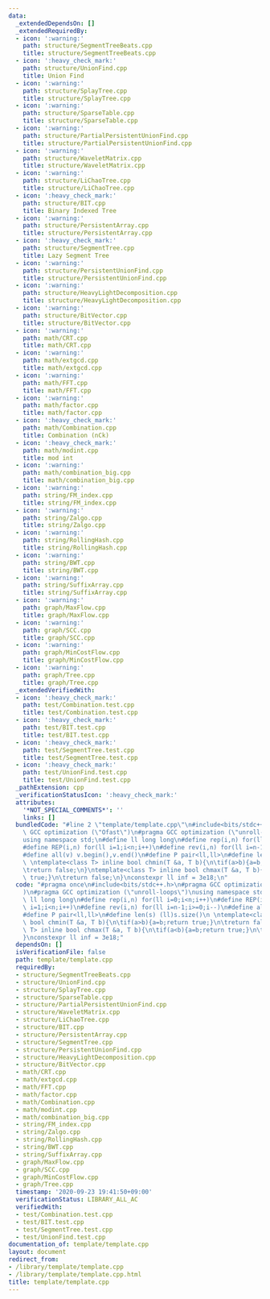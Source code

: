 ```yaml
---
data:
  _extendedDependsOn: []
  _extendedRequiredBy:
  - icon: ':warning:'
    path: structure/SegmentTreeBeats.cpp
    title: structure/SegmentTreeBeats.cpp
  - icon: ':heavy_check_mark:'
    path: structure/UnionFind.cpp
    title: Union Find
  - icon: ':warning:'
    path: structure/SplayTree.cpp
    title: structure/SplayTree.cpp
  - icon: ':warning:'
    path: structure/SparseTable.cpp
    title: structure/SparseTable.cpp
  - icon: ':warning:'
    path: structure/PartialPersistentUnionFind.cpp
    title: structure/PartialPersistentUnionFind.cpp
  - icon: ':warning:'
    path: structure/WaveletMatrix.cpp
    title: structure/WaveletMatrix.cpp
  - icon: ':warning:'
    path: structure/LiChaoTree.cpp
    title: structure/LiChaoTree.cpp
  - icon: ':heavy_check_mark:'
    path: structure/BIT.cpp
    title: Binary Indexed Tree
  - icon: ':warning:'
    path: structure/PersistentArray.cpp
    title: structure/PersistentArray.cpp
  - icon: ':heavy_check_mark:'
    path: structure/SegmentTree.cpp
    title: Lazy Segment Tree
  - icon: ':warning:'
    path: structure/PersistentUnionFind.cpp
    title: structure/PersistentUnionFind.cpp
  - icon: ':warning:'
    path: structure/HeavyLightDecomposition.cpp
    title: structure/HeavyLightDecomposition.cpp
  - icon: ':warning:'
    path: structure/BitVector.cpp
    title: structure/BitVector.cpp
  - icon: ':warning:'
    path: math/CRT.cpp
    title: math/CRT.cpp
  - icon: ':warning:'
    path: math/extgcd.cpp
    title: math/extgcd.cpp
  - icon: ':warning:'
    path: math/FFT.cpp
    title: math/FFT.cpp
  - icon: ':warning:'
    path: math/factor.cpp
    title: math/factor.cpp
  - icon: ':heavy_check_mark:'
    path: math/Combination.cpp
    title: Combination (nCk)
  - icon: ':heavy_check_mark:'
    path: math/modint.cpp
    title: mod int
  - icon: ':warning:'
    path: math/combination_big.cpp
    title: math/combination_big.cpp
  - icon: ':warning:'
    path: string/FM_index.cpp
    title: string/FM_index.cpp
  - icon: ':warning:'
    path: string/Zalgo.cpp
    title: string/Zalgo.cpp
  - icon: ':warning:'
    path: string/RollingHash.cpp
    title: string/RollingHash.cpp
  - icon: ':warning:'
    path: string/BWT.cpp
    title: string/BWT.cpp
  - icon: ':warning:'
    path: string/SuffixArray.cpp
    title: string/SuffixArray.cpp
  - icon: ':warning:'
    path: graph/MaxFlow.cpp
    title: graph/MaxFlow.cpp
  - icon: ':warning:'
    path: graph/SCC.cpp
    title: graph/SCC.cpp
  - icon: ':warning:'
    path: graph/MinCostFlow.cpp
    title: graph/MinCostFlow.cpp
  - icon: ':warning:'
    path: graph/Tree.cpp
    title: graph/Tree.cpp
  _extendedVerifiedWith:
  - icon: ':heavy_check_mark:'
    path: test/Combination.test.cpp
    title: test/Combination.test.cpp
  - icon: ':heavy_check_mark:'
    path: test/BIT.test.cpp
    title: test/BIT.test.cpp
  - icon: ':heavy_check_mark:'
    path: test/SegmentTree.test.cpp
    title: test/SegmentTree.test.cpp
  - icon: ':heavy_check_mark:'
    path: test/UnionFind.test.cpp
    title: test/UnionFind.test.cpp
  _pathExtension: cpp
  _verificationStatusIcon: ':heavy_check_mark:'
  attributes:
    '*NOT_SPECIAL_COMMENTS*': ''
    links: []
  bundledCode: "#line 2 \"template/template.cpp\"\n#include<bits/stdc++.h>\n#pragma\
    \ GCC optimization (\"Ofast\")\n#pragma GCC optimization (\"unroll-loops\")\n\
    using namespace std;\n#define ll long long\n#define rep(i,n) for(ll i=0;i<n;i++)\n\
    #define REP(i,n) for(ll i=1;i<n;i++)\n#define rev(i,n) for(ll i=n-1;i>=0;i--)\n\
    #define all(v) v.begin(),v.end()\n#define P pair<ll,ll>\n#define len(s) (ll)s.size()\n\
    \ \ntemplate<class T> inline bool chmin(T &a, T b){\n\tif(a>b){a=b;return true;}\n\
    \treturn false;\n}\ntemplate<class T> inline bool chmax(T &a, T b){\n\tif(a<b){a=b;return\
    \ true;}\n\treturn false;\n}\nconstexpr ll inf = 3e18;\n"
  code: "#pragma once\n#include<bits/stdc++.h>\n#pragma GCC optimization (\"Ofast\"\
    )\n#pragma GCC optimization (\"unroll-loops\")\nusing namespace std;\n#define\
    \ ll long long\n#define rep(i,n) for(ll i=0;i<n;i++)\n#define REP(i,n) for(ll\
    \ i=1;i<n;i++)\n#define rev(i,n) for(ll i=n-1;i>=0;i--)\n#define all(v) v.begin(),v.end()\n\
    #define P pair<ll,ll>\n#define len(s) (ll)s.size()\n \ntemplate<class T> inline\
    \ bool chmin(T &a, T b){\n\tif(a>b){a=b;return true;}\n\treturn false;\n}\ntemplate<class\
    \ T> inline bool chmax(T &a, T b){\n\tif(a<b){a=b;return true;}\n\treturn false;\n\
    }\nconstexpr ll inf = 3e18;"
  dependsOn: []
  isVerificationFile: false
  path: template/template.cpp
  requiredBy:
  - structure/SegmentTreeBeats.cpp
  - structure/UnionFind.cpp
  - structure/SplayTree.cpp
  - structure/SparseTable.cpp
  - structure/PartialPersistentUnionFind.cpp
  - structure/WaveletMatrix.cpp
  - structure/LiChaoTree.cpp
  - structure/BIT.cpp
  - structure/PersistentArray.cpp
  - structure/SegmentTree.cpp
  - structure/PersistentUnionFind.cpp
  - structure/HeavyLightDecomposition.cpp
  - structure/BitVector.cpp
  - math/CRT.cpp
  - math/extgcd.cpp
  - math/FFT.cpp
  - math/factor.cpp
  - math/Combination.cpp
  - math/modint.cpp
  - math/combination_big.cpp
  - string/FM_index.cpp
  - string/Zalgo.cpp
  - string/RollingHash.cpp
  - string/BWT.cpp
  - string/SuffixArray.cpp
  - graph/MaxFlow.cpp
  - graph/SCC.cpp
  - graph/MinCostFlow.cpp
  - graph/Tree.cpp
  timestamp: '2020-09-23 19:41:50+09:00'
  verificationStatus: LIBRARY_ALL_AC
  verifiedWith:
  - test/Combination.test.cpp
  - test/BIT.test.cpp
  - test/SegmentTree.test.cpp
  - test/UnionFind.test.cpp
documentation_of: template/template.cpp
layout: document
redirect_from:
- /library/template/template.cpp
- /library/template/template.cpp.html
title: template/template.cpp
---
```

